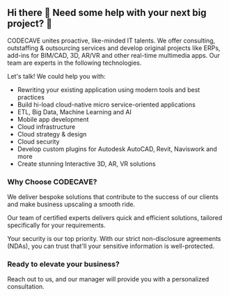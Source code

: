 ## Hi there 👋 Need some help with your next big project? 🤔

CODECAVE unites proactive, like-minded IT talents. We offer consulting, outstaffing & outsourcing services and develop original projects like ERPs, add-ins for BIM/CAD, 3D, AR/VR and other real-time multimedia apps. Our team are experts in the following technologies.

Let's talk! We could help you with:

- Rewriting your existing application using modern tools and best practices
- Build hi-load cloud-native micro service-oriented applications
- ETL, Big Data, Machine Learning and AI
- Mobile app development
- Cloud infrastructure
- Cloud strategy & design
- Cloud security
- Develop custom plugins for Autodesk AutoCAD, Revit, Naviswork and more
- Create stunning Interactive 3D, AR, VR solutions

### Why Choose CODECAVE?

We deliver bespoke solutions that contribute to the success of our clients and make business upscaling a smooth ride.

Our team of certified experts delivers quick and efficient solutions, tailored specifically for your requirements.

Your security is our top priority. With our strict non-disclosure agreements (NDAs), you can trust that'll your sensitive information is well-protected.

### Ready to elevate your business?

Reach out to us, and our manager will provide you with a personalized consultation.


